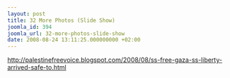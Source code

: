 ```yaml
---
layout: post
title: 32 More Photos (Slide Show)
joomla_id: 394
joomla_url: 32-more-photos-slide-show
date: 2008-08-24 13:11:25.000000000 +02:00
---
```

<p><a href="http://palestinefreevoice.blogspot.com/2008/08/ss-free-gaza-ss-liberty-arrived-safe-to.html">http://palestinefreevoice.blogspot.com/2008/08/ss-free-gaza-ss-liberty-arrived-safe-to.html</a></p>
